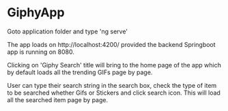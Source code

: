 # GiphyApp

Goto application folder and type 'ng serve'

The app loads on http://localhost:4200/ provided the backend Springboot app is running on 8080.

Clicking on 'Giphy Search' title will bring to the home page of the app which by default loads all the trending GIFs page by page.

User can type their search string in the search box, check the type of item to be searched whether Gifs or Stickers and click search icon. This will load all the searched item page by page.
